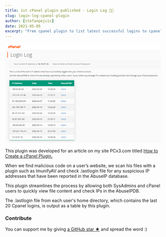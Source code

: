 ```yaml
---
title: 1st cPanel plugin published - Login Log 🎉💚
slug: login-log-cpanel-plugin
author: [stefanpejcic]
date: 2021-05-05
excerpt: "Free cpanel plugin to list latest successful logins to cpanel"
---
```


<img src="https://raw.githubusercontent.com/stefanpejcic/lastlogin-cpanel-plugin/main/assets/img/screenshot.png"></img>

This plugin was developed for an article on my site PCx3.com titled [How to Create a cPanel Plugin.](https://pcx3.com/cp/how-to-create-a-cpanel-plugin/)

When we find malicious code on a user’s website, we scan his files with a plugin such as ImunifyAV and check .lastlogin file for any suspicious IP addresses that have been reported in the AbuseIP database. </br>

This plugin streamlines the process by allowing both SysAdmins and cPanel users to quickly view file content and check IPs in the AbuseIPDB.

The .lastlogin file from each user's home directory, which contains the last 20 Cpanel logins, is output as a table by this plugin. 

### Contribute

You can support me by giving [a GitHub star ★](https://github.com/stefanpejcic/lastlogin-cpanel-plugin/stargazers) and spread the word :)
